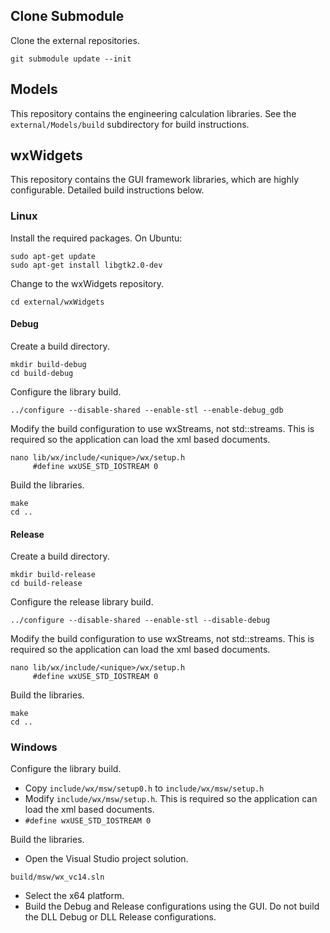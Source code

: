 ## Clone Submodule
Clone the external repositories.
```
git submodule update --init
```

## Models
This repository contains the engineering calculation libraries. See the
`external/Models/build` subdirectory for build instructions.

## wxWidgets
This repository contains the GUI framework libraries, which are highly
configurable. Detailed build instructions below.

### Linux
Install the required packages. On Ubuntu:
```
sudo apt-get update
sudo apt-get install libgtk2.0-dev
```

Change to the wxWidgets repository.
```
cd external/wxWidgets
```

#### Debug
Create a build directory.
```
mkdir build-debug
cd build-debug
```

Configure the library build.
```
../configure --disable-shared --enable-stl --enable-debug_gdb
```

Modify the build configuration to use wxStreams, not std::streams. This is
required so the application can load the xml based documents.
```
nano lib/wx/include/<unique>/wx/setup.h
     #define wxUSE_STD_IOSTREAM 0
```

Build the libraries.
```
make
cd ..
```

#### Release
Create a build directory.
```
mkdir build-release
cd build-release
```

Configure the release library build.
```
../configure --disable-shared --enable-stl --disable-debug
```

Modify the build configuration to use wxStreams, not std::streams. This is
required so the application can load the xml based documents.
```
nano lib/wx/include/<unique>/wx/setup.h
     #define wxUSE_STD_IOSTREAM 0
```

Build the libraries.
```
make
cd ..
```

### Windows
Configure the library build.
* Copy `include/wx/msw/setup0.h` to `include/wx/msw/setup.h`
* Modify `include/wx/msw/setup.h`. This is required so the application can load
  the xml based documents.
 * `#define wxUSE_STD_IOSTREAM 0`

Build the libraries.
* Open the Visual Studio project solution.
```
build/msw/wx_vc14.sln
```
* Select the x64 platform.
* Build the Debug and Release configurations using the GUI. Do not build the
  DLL Debug or DLL Release configurations.
